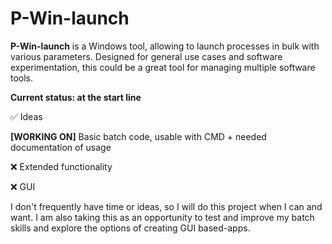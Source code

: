 # P-Win-launch

**P-Win-launch** is a Windows tool, allowing to launch processes in bulk with various parameters. Designed for general use cases and software experimentation, this could be a great tool for managing multiple software tools. 

**Current status: at the start line**

✅ Ideas


**[WORKING ON]** Basic batch code, usable with CMD + needed documentation of usage


❌ Extended functionality


❌ GUI

I don't frequently have time or ideas, so I will do this project when I can and want. I am also taking this as an opportunity to test and improve my batch skills and explore the options of creating GUI based-apps.
